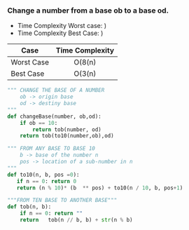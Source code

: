 ### Change a  number from a base ob to a base od.
* Time Complexity Worst case: )
* Time Complexity Best Case: )

| Case          | Time Complexity |
| ------------- |:---------------:|
| Worst Case    | O(8(n)          |
| Best Case     | O(3(n)          |

```python   
""" CHANGE THE BASE OF A NUMBER
    ob -> origin base
    od -> destiny base
"""
def changeBase(number, ob,od):
    if ob == 10:
        return tob(number, od)
    return tob(to10(number,ob),od)

""" FROM ANY BASE TO BASE 10
    b -> base of the number n
    pos -> location of a sub-number in n
"""
def to10(n, b, pos =0):
   if n == 0: return 0
   return (n % 10)* (b  ** pos) + to10(n / 10, b, pos+1)

"""FROM TEN BASE TO ANOTHER BASE"""
def tob(n, b):
    if n == 0: return ""
    return   tob(n // b, b) + str(n % b)
```
